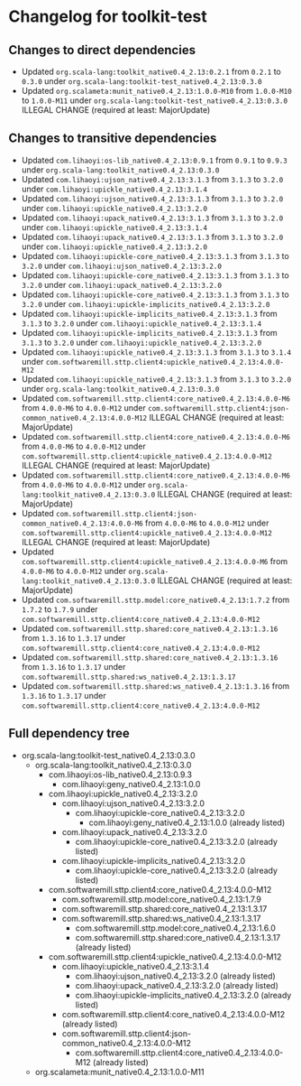 # Changelog for toolkit-test

## Changes to direct dependencies
 - Updated `org.scala-lang:toolkit_native0.4_2.13:0.2.1` from `0.2.1` to `0.3.0` under `org.scala-lang:toolkit-test_native0.4_2.13:0.3.0`
 - Updated `org.scalameta:munit_native0.4_2.13:1.0.0-M10` from `1.0.0-M10` to `1.0.0-M11` under `org.scala-lang:toolkit-test_native0.4_2.13:0.3.0` ILLEGAL CHANGE (required at least: MajorUpdate)

## Changes to transitive dependencies
 - Updated `com.lihaoyi:os-lib_native0.4_2.13:0.9.1` from `0.9.1` to `0.9.3` under `org.scala-lang:toolkit_native0.4_2.13:0.3.0`
 - Updated `com.lihaoyi:ujson_native0.4_2.13:3.1.3` from `3.1.3` to `3.2.0` under `com.lihaoyi:upickle_native0.4_2.13:3.1.4`
 - Updated `com.lihaoyi:ujson_native0.4_2.13:3.1.3` from `3.1.3` to `3.2.0` under `com.lihaoyi:upickle_native0.4_2.13:3.2.0`
 - Updated `com.lihaoyi:upack_native0.4_2.13:3.1.3` from `3.1.3` to `3.2.0` under `com.lihaoyi:upickle_native0.4_2.13:3.1.4`
 - Updated `com.lihaoyi:upack_native0.4_2.13:3.1.3` from `3.1.3` to `3.2.0` under `com.lihaoyi:upickle_native0.4_2.13:3.2.0`
 - Updated `com.lihaoyi:upickle-core_native0.4_2.13:3.1.3` from `3.1.3` to `3.2.0` under `com.lihaoyi:ujson_native0.4_2.13:3.2.0`
 - Updated `com.lihaoyi:upickle-core_native0.4_2.13:3.1.3` from `3.1.3` to `3.2.0` under `com.lihaoyi:upack_native0.4_2.13:3.2.0`
 - Updated `com.lihaoyi:upickle-core_native0.4_2.13:3.1.3` from `3.1.3` to `3.2.0` under `com.lihaoyi:upickle-implicits_native0.4_2.13:3.2.0`
 - Updated `com.lihaoyi:upickle-implicits_native0.4_2.13:3.1.3` from `3.1.3` to `3.2.0` under `com.lihaoyi:upickle_native0.4_2.13:3.1.4`
 - Updated `com.lihaoyi:upickle-implicits_native0.4_2.13:3.1.3` from `3.1.3` to `3.2.0` under `com.lihaoyi:upickle_native0.4_2.13:3.2.0`
 - Updated `com.lihaoyi:upickle_native0.4_2.13:3.1.3` from `3.1.3` to `3.1.4` under `com.softwaremill.sttp.client4:upickle_native0.4_2.13:4.0.0-M12`
 - Updated `com.lihaoyi:upickle_native0.4_2.13:3.1.3` from `3.1.3` to `3.2.0` under `org.scala-lang:toolkit_native0.4_2.13:0.3.0`
 - Updated `com.softwaremill.sttp.client4:core_native0.4_2.13:4.0.0-M6` from `4.0.0-M6` to `4.0.0-M12` under `com.softwaremill.sttp.client4:json-common_native0.4_2.13:4.0.0-M12` ILLEGAL CHANGE (required at least: MajorUpdate)
 - Updated `com.softwaremill.sttp.client4:core_native0.4_2.13:4.0.0-M6` from `4.0.0-M6` to `4.0.0-M12` under `com.softwaremill.sttp.client4:upickle_native0.4_2.13:4.0.0-M12` ILLEGAL CHANGE (required at least: MajorUpdate)
 - Updated `com.softwaremill.sttp.client4:core_native0.4_2.13:4.0.0-M6` from `4.0.0-M6` to `4.0.0-M12` under `org.scala-lang:toolkit_native0.4_2.13:0.3.0` ILLEGAL CHANGE (required at least: MajorUpdate)
 - Updated `com.softwaremill.sttp.client4:json-common_native0.4_2.13:4.0.0-M6` from `4.0.0-M6` to `4.0.0-M12` under `com.softwaremill.sttp.client4:upickle_native0.4_2.13:4.0.0-M12` ILLEGAL CHANGE (required at least: MajorUpdate)
 - Updated `com.softwaremill.sttp.client4:upickle_native0.4_2.13:4.0.0-M6` from `4.0.0-M6` to `4.0.0-M12` under `org.scala-lang:toolkit_native0.4_2.13:0.3.0` ILLEGAL CHANGE (required at least: MajorUpdate)
 - Updated `com.softwaremill.sttp.model:core_native0.4_2.13:1.7.2` from `1.7.2` to `1.7.9` under `com.softwaremill.sttp.client4:core_native0.4_2.13:4.0.0-M12`
 - Updated `com.softwaremill.sttp.shared:core_native0.4_2.13:1.3.16` from `1.3.16` to `1.3.17` under `com.softwaremill.sttp.client4:core_native0.4_2.13:4.0.0-M12`
 - Updated `com.softwaremill.sttp.shared:core_native0.4_2.13:1.3.16` from `1.3.16` to `1.3.17` under `com.softwaremill.sttp.shared:ws_native0.4_2.13:1.3.17`
 - Updated `com.softwaremill.sttp.shared:ws_native0.4_2.13:1.3.16` from `1.3.16` to `1.3.17` under `com.softwaremill.sttp.client4:core_native0.4_2.13:4.0.0-M12`

## Full dependency tree

 - org.scala-lang:toolkit-test_native0.4_2.13:0.3.0
   - org.scala-lang:toolkit_native0.4_2.13:0.3.0
     - com.lihaoyi:os-lib_native0.4_2.13:0.9.3
       - com.lihaoyi:geny_native0.4_2.13:1.0.0
     - com.lihaoyi:upickle_native0.4_2.13:3.2.0
       - com.lihaoyi:ujson_native0.4_2.13:3.2.0
         - com.lihaoyi:upickle-core_native0.4_2.13:3.2.0
           - com.lihaoyi:geny_native0.4_2.13:1.0.0 (already listed)
       - com.lihaoyi:upack_native0.4_2.13:3.2.0
         - com.lihaoyi:upickle-core_native0.4_2.13:3.2.0 (already listed)
       - com.lihaoyi:upickle-implicits_native0.4_2.13:3.2.0
         - com.lihaoyi:upickle-core_native0.4_2.13:3.2.0 (already listed)
     - com.softwaremill.sttp.client4:core_native0.4_2.13:4.0.0-M12
       - com.softwaremill.sttp.model:core_native0.4_2.13:1.7.9
       - com.softwaremill.sttp.shared:core_native0.4_2.13:1.3.17
       - com.softwaremill.sttp.shared:ws_native0.4_2.13:1.3.17
         - com.softwaremill.sttp.model:core_native0.4_2.13:1.6.0
         - com.softwaremill.sttp.shared:core_native0.4_2.13:1.3.17 (already listed)
     - com.softwaremill.sttp.client4:upickle_native0.4_2.13:4.0.0-M12
       - com.lihaoyi:upickle_native0.4_2.13:3.1.4
         - com.lihaoyi:ujson_native0.4_2.13:3.2.0 (already listed)
         - com.lihaoyi:upack_native0.4_2.13:3.2.0 (already listed)
         - com.lihaoyi:upickle-implicits_native0.4_2.13:3.2.0 (already listed)
       - com.softwaremill.sttp.client4:core_native0.4_2.13:4.0.0-M12 (already listed)
       - com.softwaremill.sttp.client4:json-common_native0.4_2.13:4.0.0-M12
         - com.softwaremill.sttp.client4:core_native0.4_2.13:4.0.0-M12 (already listed)
   - org.scalameta:munit_native0.4_2.13:1.0.0-M11
